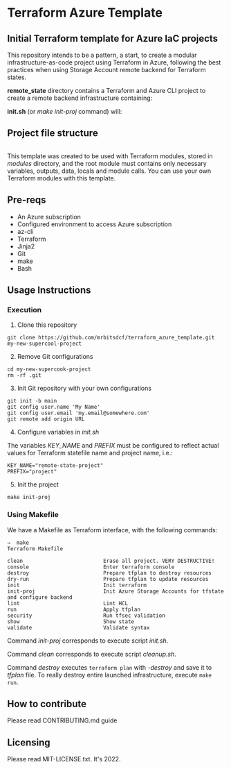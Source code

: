 Terraform Azure Template
=========================

Initial Terraform template for Azure IaC projects
--------------------------------------------------

This repository intends to be a pattern, a start, to create a modular infrastructure-as-code project using Terraform in Azure, following the best practices when using Storage Account remote backend for Terraform states. 

**remote_state** directory contains a Terraform and Azure CLI project to create a remote backend infrastructure containing:

**init.sh** (or *make init-proj* command) will:


## Project file structure

```
```

This template was created to be used with Terraform modules, stored in *modules* directory, and the root module must contains only necessary variables, outputs, data, locals and module calls. You can use your own Terraform modules with this template. 

## Pre-reqs

- An Azure subscription
- Configured environment to access Azure subscription
- az-cli
- Terraform
- Jinja2
- Git
- make
- Bash

## Usage Instructions

### Execution

1. Clone this repository
```
git clone https://github.com/mrbitsdcf/terraform_azure_template.git my-new-supercool-project
```

2. Remove Git configurations
```
cd my-new-supercook-project
rm -rf .git
```

3. Init Git repository with your own configurations
```
git init -b main
git config user.name 'My Name'
git config user.email 'my.email@somewhere.com'
git remote add origin URL
```

4. Configure variables in *init.sh*

The variables *KEY_NAME* and *PREFIX* must be configured to reflect actual values for Terraform statefile name and project name, i.e.: 

```
KEY_NAME="remote-state-project"
PREFIX="project"
```

5. Init the project
```
make init-proj
```

### Using Makefile

We have a Makefile as Terraform interface, with the following commands:

```
⇒  make
Terraform Makefile

clean                          Erase all project. VERY DESTRUCTIVE!
console                        Enter terraform console
destroy                        Prepare tfplan to destroy resources
dry-run                        Prepare tfplan to update resources
init                           Init terraform
init-proj                      Init Azure Storage Accounts for tfstate and configure backend
lint                           Lint HCL
run                            Apply tfplan
security                       Run tfsec validation
show                           Show state
validate                       Validate syntax

```

Command *init-proj* corresponds to execute script *init.sh*.

Command *clean* corresponds to execute script *cleanup.sh*.

Command *destroy* executes ```terraform plan``` with *-destroy* and save it to *tfplan* file. To really destroy entire launched infrastructure, execute ```make run```.

## How to contribute

Please read CONTRIBUTING.md guide

## Licensing

Please read MIT-LICENSE.txt. It's 2022.
